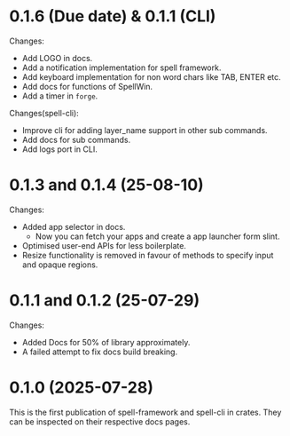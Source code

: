 0.1.6 (Due date) & 0.1.1 (CLI)
================

Changes:

- Add LOGO in docs.
- Add a notification implementation for spell framework.
- Add keyboard implementation for non word chars like TAB, ENTER etc.
- Add docs for functions of SpellWin.
- Add a timer in `forge`.

Changes(spell-cli):

- Improve cli for adding layer_name support in other sub commands.
- Add docs for sub commands.
- Add logs port in CLI.

0.1.3 and 0.1.4 (25-08-10)
===============

Changes:

- Added app selector in docs.
  - Now you can fetch your apps and create a app launcher form slint.
- Optimised user-end APIs for less boilerplate.
- Resize functionality is removed in favour of methods to specify input and opaque regions.

0.1.1 and 0.1.2 (25-07-29)
==========================

Changes:

- Added Docs for 50% of library approximately.
- A failed attempt to fix docs build breaking.

0.1.0 (2025-07-28)
==================

This is the first publication of spell-framework and spell-cli in crates. They can be inspected on their respective docs pages.
